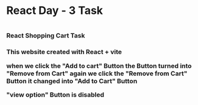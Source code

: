 <h1>React Day - 3 Task <h1/>


<h3> React Shopping Cart Task <h3/>
  <p> This website created with React + vite </p>
  <p>when we click the "Add to cart" Button the Button turned into "Remove from Cart" again we click the "Remove from Cart" Button it changed into "Add to Cart" Button
</p>
  <p>"view option" Button is disabled</p>



